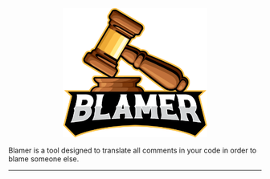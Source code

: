 <p align="center">
  <img width="287" height="258" src="ressources/BLAMER.png">
</p>

Blamer is a tool designed to translate all comments in your code in order to blame someone else.

<hr>
